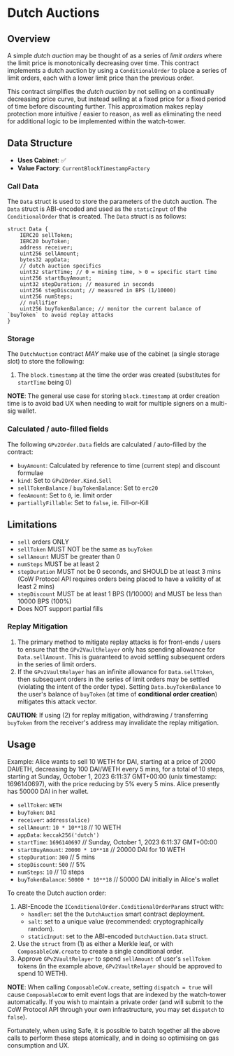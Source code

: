 # Dutch Auctions

## Overview

A simple _dutch auction_ may be thought of as a series of _limit orders_ where the limit price is monotonically decreasing over time. This contract implements a dutch auction by using a `ConditionalOrder` to place a series of limit orders, each with a lower limit price than the previous order.

This contract simplifies the _dutch auction_ by not selling on a continually decreasing price curve, but instead selling at a fixed price for a fixed period of time before discounting further. This approximation makes replay protection more intuitive / easier to reason, as well as eliminating the need for additional logic to be implemented within the watch-tower.

## Data Structure

* **Uses Cabinet**: ✅
* **Value Factory**: `CurrentBlockTimestampFactory`

### Call Data

The `Data` struct is used to store the parameters of the dutch auction. The `Data` struct is ABI-encoded and used as the `staticInput` of the `ConditionalOrder` that is created. The `Data` struct is as follows:

```solidity=
struct Data {
    IERC20 sellToken;
    IERC20 buyToken;
    address receiver;
    uint256 sellAmount;
    bytes32 appData;
    // dutch auction specifics
    uint32 startTime; // 0 = mining time, > 0 = specific start time
    uint256 startBuyAmount;
    uint32 stepDuration; // measured in seconds
    uint256 stepDiscount; // measured in BPS (1/10000)
    uint256 numSteps;
    // nullifier
    uint256 buyTokenBalance; // monitor the current balance of `buyToken` to avoid replay attacks
}
```

### Storage

The `DutchAuction` contract _MAY_ make use of the cabinet (a single storage slot) to store the following:

1. The `block.timestamp` at the time the order was created (substitutes for `startTime` being 0)

**NOTE**: The general use case for storing `block.timestamp` at order creation time is to avoid bad UX when needing to wait for multiple signers on a multi-sig wallet.

### Calculated / auto-filled fields

The following `GPv2Order.Data` fields are calculated / auto-filled by the contract:

- `buyAmount`: Calculated by reference to time (current step) and discount formulae
- `kind`: Set to `GPv2Order.Kind.Sell`
- `sellTokenBalance` / `buyTokenBalance`: Set to `erc20`
- `feeAmount`: Set to `0`, ie. limit order
- `partiallyFillable`: Set to `false`, ie. Fill-or-Kill

## Limitations

* `sell` orders ONLY
* `sellToken` MUST NOT be the same as `buyToken`
* `sellAmount` MUST be greater than 0
* `numSteps` MUST be at least 2
* `stepDuration` MUST not be 0 seconds, and SHOULD be at least 3 mins (CoW Protocol API requires orders being placed to have a validity of at least 2 mins)
* `stepDiscount` MUST be at least 1 BPS (1/10000) and MUST be less than 10000 BPS (100%)
* Does NOT support partial fills

### Replay Mitigation

1. The primary method to mitigate replay attacks is for front-ends / users to ensure that the `GPv2VaultRelayer` only has spending allowance for `Data.sellAmount`. This is guaranteed to avoid settling subsequent orders in the series of limit orders.
2. If the `GPv2VaultRelayer` has an infinite allowance for `Data.sellToken`, then subsequent orders in the series of limit orders may be settled (violating the intent of the order type). Setting `Data.buyTokenBalance` to the user's  balance of `buyToken` (at time of **conditional order creation**) mitigates this attack vector.

**CAUTION**: If using (2) for replay mitigation, withdrawing / transferring `buyToken` from the receiver's address may invalidate the replay mitigation.

## Usage

Example: Alice wants to sell 10 WETH for DAI, starting at a price of 2000 DAI/ETH, decreasing by 100 DAI/WETH every 5 mins, for a total of 10 steps, starting at Sunday, October 1, 2023 6:11:37 GMT+00:00 (unix timestamp: 1696140697), with the price reducing by 5% every 5 mins. Alice presently has 50000 DAI in her wallet.

- `sellToken`: `WETH`
- `buyToken`: `DAI`
- `receiver`: `address(alice)`
- `sellAmount`: `10 * 10**18` // 10 WETH
- `appData`: `keccak256('dutch')`
- `startTime`: `1696140697` // Sunday, October 1, 2023 6:11:37 GMT+00:00
- `startBuyAmount`: `20000 * 10**18` // 20000 DAI for 10 WETH
- `stepDuration`: `300` // 5 mins
- `stepDiscount`: `500` // 5%
- `numSteps`: `10` // 10 steps
- `buyTokenBalance`: `50000 * 10**18` // 50000 DAI initially in Alice's wallet

To create the Dutch auction order:

1. ABI-Encode the `IConditionalOrder.ConditionalOrderParams` struct with:
    - `handler`: set the the `DutchAuction` smart contract deployment.
    - `salt`: set to a unique value (recommended: cryptographically random).
    - `staticInput`: set to the ABI-encoded `DutchAuction.Data` struct.
2. Use the `struct` from (1) as either a Merkle leaf, or with `ComposableCoW.create` to create a single conditional order.
3. Approve `GPv2VaultRelayer` to spend `sellAmount` of user's `sellToken` tokens (in the example above, `GPv2VaultRelayer` should be approved to spend 10 WETH).

**NOTE**: When calling `ComposableCoW.create`, setting `dispatch = true` will cause `ComposableCoW` to emit event logs that are indexed by the watch-tower automatically. If you wish to maintain a private order (and will submit to the CoW Protocol API  through your own infrastructure, you may set `dispatch` to `false`).

Fortunately, when using Safe, it is possible to batch together all the above calls to perform these steps atomically, and in doing so optimising on gas consumption and UX.